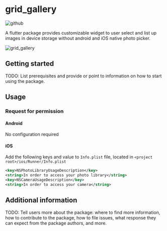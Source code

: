 # grid_gallery
<img src="https://img.shields.io/static/v1?label=platform&message=flutter&color=1ebbfd" alt="github">

A flutter package provides customizable widget to user select and list up images in device storage without android and iOS native photo picker.

![grid_gallery](https://user-images.githubusercontent.com/83802425/209039655-8841adc0-51e7-4387-bb3e-a89171b34d60.gif)

## Getting started

TODO: List prerequisites and provide or point to information on how to
start using the package.

## Usage
### Request for permission
#### Android
No configuration required

#### iOS
Add the following keys and value to `Info.plist` file, located in `<project root>/ios/Runner/Info.plist`
```xml
<key>NSPhotoLibraryUsageDescription</key>
<string>In order to access your photo library</string>
<key>NSCameraUsageDescription</key>
<string>In order to access your camera</string>
```

## Additional information

TODO: Tell users more about the package: where to find more information, how to
contribute to the package, how to file issues, what response they can expect
from the package authors, and more.
